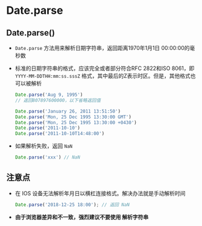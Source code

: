 # Date.parse

## Date.parse()

+ `Date.parse` 方法用来解析日期字符串，返回距离1970年1月1日 00:00:00的毫秒数

+ 标准的日期字符串的格式，应该完全或者部分符合RFC 2822和ISO 8061，即 `YYYY-MM-DDTHH:mm:ss.sssZ` 格式，其中最后的Z表示时区。但是，其他格式也可以被解析

  ```js
  Date.parse('Aug 9, 1995')
  // 返回807897600000，以下省略返回值

  Date.parse('January 26, 2011 13:51:50')
  Date.parse('Mon, 25 Dec 1995 13:30:00 GMT')
  Date.parse('Mon, 25 Dec 1995 13:30:00 +0430')
  Date.parse('2011-10-10')
  Date.parse('2011-10-10T14:48:00')
  ```

+ 如果解析失败，返回 `NaN`

  ```js
  Date.parse('xxx') // NaN
  ```

## 注意点

+ 在 IOS 设备无法解析年月日以横杠连接格式。解决办法就是手动解析时间

  ```js
  Date.parse('2018-12-25 18:00'); // 返回 NaN
  ```

+ **由于浏览器差异和不一致，强烈建议不要使用  解析字符串**
